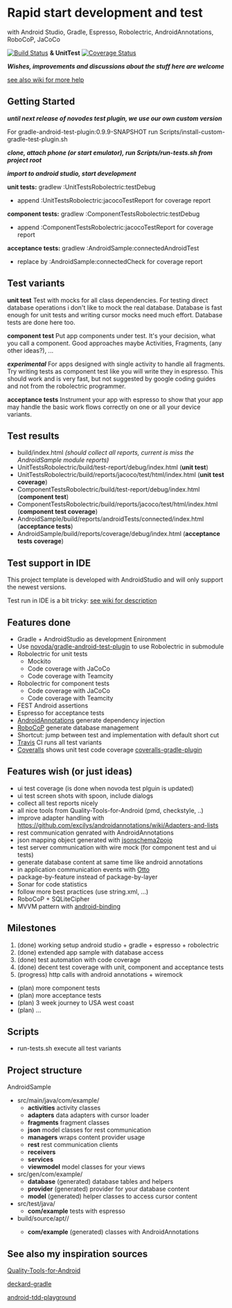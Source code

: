 # Rapid start development and test
with Android Studio, Gradle, Espresso, Robolectric, AndroidAnnotations, RoboCoP, JaCoCo

[![Build Status](https://travis-ci.org/nenick/android-gradle-template.svg?branch=master)](https://travis-ci.org/nenick/android-gradle-template) **& UnitTest** [![Coverage Status](https://coveralls.io/repos/nenick/android-gradle-template/badge.png)](https://coveralls.io/r/nenick/android-gradle-template)

***Wishes, improvements and discussions about the stuff here are welcome***

[see also wiki for more help](https://github.com/nenick/android-gradle-template/wiki)

## Getting Started

***until next release of novodes test plugin, we use our own custom version***

For gradle-android-test-plugin:0.9.9-SNAPSHOT run Scripts/install-custom-gradle-test-plugin.sh

***clone, attach phone (or start emulator), run Scripts/run-tests.sh from project root***

***import to android studio, start development***

**unit tests:** gradlew :UnitTestsRobolectric:testDebug

* append :UnitTestsRobolectric:jacocoTestReport for coverage report

**component tests:** gradlew :ComponentTestsRobolectric:testDebug

* append :ComponentTestsRobolectric:jacocoTestReport for coverage report

**acceptance tests:** gradlew :AndroidSample:connectedAndroidTest

* replace by :AndroidSample:connectedCheck for coverage report

## Test variants

**unit test**
Test with mocks for all class dependencies.
For testing direct database operations i don't like to mock the real database. Database is fast
enough for unit tests and writing cursor mocks need much effort. Database tests are done here too.

**component test**
Put app components under test. It's your decision, what you call a component. Good approaches maybe
Activities, Fragments, (any other ideas?), ...

***experimental***
For apps designed with single activity to handle all fragments. Try writing tests as component test
like you will write they in espresso. This should work and is very fast, but not suggested by google
coding guides and not from the robolectric programmer.

**acceptance tests**
Instrument your app with espresso to show that your app may handle the basic work flows correctly
on one or all your device variants.

## Test results

* build/index.html *(should collect all reports, current is miss the AndroidSample module reports)*
* UnitTestsRobolectric/build/test-report/debug/index.html (**unit test**)
* UnitTestsRobolectric/build/reports/jacoco/test/html/index.html (**unit test coverage**)
* ComponentTestsRobolectric/build/test-report/debug/index.html (**component test**)
* ComponentTestsRobolectric/build/reports/jacoco/test/html/index.html (**component test coverage**)
* AndroidSample/build/reports/androidTests/connected/index.html (**acceptance tests**)
* AndroidSample/build/reports/coverage/debug/index.html (**acceptance tests coverage**)

## Test support in IDE

This project template is developed with AndroidStudio and will only support the newest versions.

Test run in IDE is a bit tricky:  [see wiki for description](https://github.com/nenick/android-gradle-template/wiki/Tests-in-Android-Studio---IntellJ)

## Features done

* Gradle + AndroidStudio as development Enironment
* Use [novoda/gradle-android-test-plugin](https://github.com/novoda/gradle-android-test-plugin) to use Robolectric in submodule
* Robolectric for unit tests
    * Mockito
    * Code coverage with JaCoCo
    * Code coverage with Teamcity
* Robolectric for component tests
    * Code coverage with JaCoCo
    * Code coverage with Teamcity
* FEST Android assertions
* Espresso for acceptance tests
* [AndroidAnnotations](http://androidannotations.org/) generate dependency injection
* [RoboCoP](https://github.com/mediarain/RoboCoP) generate database management
* Shortcut: jump between test and implementation with default short cut
* [Travis](https://travis-ci.org/) CI runs all test variants
* [Coveralls](https://coveralls.io/) shows unit test code coverage [coveralls-gradle-plugin](https://github.com/kt3k/coveralls-gradle-plugin)

## Features wish (or just ideas)

* ui test coverage (is done when novoda test plguin is updated)
* ui test screen shots with spoon, include dialogs
* collect all test reports nicely
* all nice tools from Quality-Tools-for-Android (pmd, checkstyle, ..)
* improve adapter handling with https://github.com/excilys/androidannotations/wiki/Adapters-and-lists
* rest communication genrated with AndroidAnnotations
* json mapping object generated with [jsonschema2pojo](https://github.com/joelittlejohn/jsonschema2pojo)
* test server communication with wire mock (for component test and ui tests)
* generate database content at same time like android annotations
* in application communication events with [Otto](http://square.github.io/otto/)
* package-by-feature instead of package-by-layer
* Sonar for code statistics
* follow more best practices (use string.xml, ...)
* RoboCoP + SQLiteCipher
* MVVM pattern with [android-binding](https://code.google.com/p/android-binding/)

## Milestones

1. (done) working setup android studio + gradle + espresso + robolectric
2. (done) extended app sample with database access
3. (done) test automation with code coverage
4. (done) decent test coverage with unit, component and acceptance tests
5. (progress) http calls with android annotations + wiremock
* (plan) more component tests
* (plan) more acceptance tests
* (plan) 3 week journey to USA west coast
* (plan) ...

## Scripts

* run-tests.sh execute all test variants

## Project structure

AndroidSample

* src/main/java/com/example/
    * **activities** activity classes
    * **adapters** data adapters with cursor loader
    * **fragments** fragment classes
    * **json** model classes for rest communication
    * **managers** wraps content provider usage
    * **rest** rest communication clients
    * **receivers**
    * **services**
    * **viewmodel** model classes for your views
* src/gen/com/example/
    * **database** (generated) database tables and helpers
    * **provider** (generated) provider for your database content
    * **model** (generated) helper classes to access cursor content
* src/test/java/
    * **com/example** tests with espresso
* build/source/apt/<buildvariant>/
    * **com/example** (generated) classes with AndroidAnnotations

## See also my inspiration sources

[Quality-Tools-for-Android](https://github.com/stephanenicolas/Quality-Tools-for-Android)

[deckard-gradle](https://github.com/robolectric/deckard-gradle)

[android-tdd-playground](https://github.com/pestrada/android-tdd-playground)

